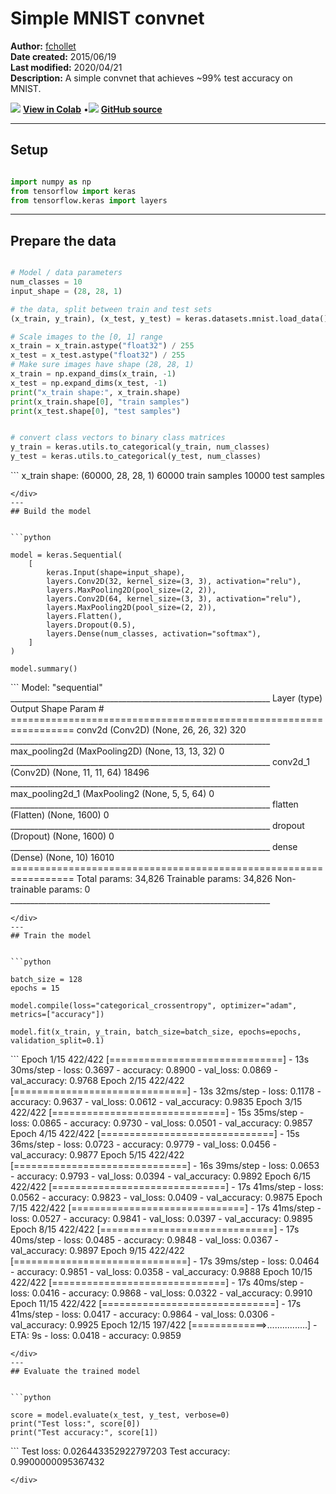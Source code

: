 # Simple MNIST convnet

**Author:** [fchollet](https://twitter.com/fchollet)<br>
**Date created:** 2015/06/19<br>
**Last modified:** 2020/04/21<br>
**Description:** A simple convnet that achieves ~99% test accuracy on MNIST.


<img class="k-inline-icon" src="https://colab.research.google.com/img/colab_favicon.ico"/> [**View in Colab**](https://colab.research.google.com/github/https://github.com/keras-team/keras-io/blob/master/examples/vision/mnist_convnet/ipynb/mnist_convnet.py)  <span class="k-dot">•</span><img class="k-inline-icon" src="https://github.com/favicon.ico"/> [**GitHub source**](https://github.com/https://github.com/keras-team/keras-io/blob/master/examples/vision/mnist_convnet/mnist_convnet.py)



---
## Setup


```python

import numpy as np
from tensorflow import keras
from tensorflow.keras import layers

```

---
## Prepare the data


```python

# Model / data parameters
num_classes = 10
input_shape = (28, 28, 1)

# the data, split between train and test sets
(x_train, y_train), (x_test, y_test) = keras.datasets.mnist.load_data()

# Scale images to the [0, 1] range
x_train = x_train.astype("float32") / 255
x_test = x_test.astype("float32") / 255
# Make sure images have shape (28, 28, 1)
x_train = np.expand_dims(x_train, -1)
x_test = np.expand_dims(x_test, -1)
print("x_train shape:", x_train.shape)
print(x_train.shape[0], "train samples")
print(x_test.shape[0], "test samples")


# convert class vectors to binary class matrices
y_train = keras.utils.to_categorical(y_train, num_classes)
y_test = keras.utils.to_categorical(y_test, num_classes)

```

<div class="k-default-codeblock">
```
x_train shape: (60000, 28, 28, 1)
60000 train samples
10000 test samples

```
</div>
---
## Build the model


```python

model = keras.Sequential(
    [
        keras.Input(shape=input_shape),
        layers.Conv2D(32, kernel_size=(3, 3), activation="relu"),
        layers.MaxPooling2D(pool_size=(2, 2)),
        layers.Conv2D(64, kernel_size=(3, 3), activation="relu"),
        layers.MaxPooling2D(pool_size=(2, 2)),
        layers.Flatten(),
        layers.Dropout(0.5),
        layers.Dense(num_classes, activation="softmax"),
    ]
)

model.summary()

```

<div class="k-default-codeblock">
```
Model: "sequential"
_________________________________________________________________
Layer (type)                 Output Shape              Param #   
=================================================================
conv2d (Conv2D)              (None, 26, 26, 32)        320       
_________________________________________________________________
max_pooling2d (MaxPooling2D) (None, 13, 13, 32)        0         
_________________________________________________________________
conv2d_1 (Conv2D)            (None, 11, 11, 64)        18496     
_________________________________________________________________
max_pooling2d_1 (MaxPooling2 (None, 5, 5, 64)          0         
_________________________________________________________________
flatten (Flatten)            (None, 1600)              0         
_________________________________________________________________
dropout (Dropout)            (None, 1600)              0         
_________________________________________________________________
dense (Dense)                (None, 10)                16010     
=================================================================
Total params: 34,826
Trainable params: 34,826
Non-trainable params: 0
_________________________________________________________________

```
</div>
---
## Train the model


```python

batch_size = 128
epochs = 15

model.compile(loss="categorical_crossentropy", optimizer="adam", metrics=["accuracy"])

model.fit(x_train, y_train, batch_size=batch_size, epochs=epochs, validation_split=0.1)

```

<div class="k-default-codeblock">
```
Epoch 1/15
422/422 [==============================] - 13s 30ms/step - loss: 0.3697 - accuracy: 0.8900 - val_loss: 0.0869 - val_accuracy: 0.9768
Epoch 2/15
422/422 [==============================] - 13s 32ms/step - loss: 0.1178 - accuracy: 0.9637 - val_loss: 0.0612 - val_accuracy: 0.9835
Epoch 3/15
422/422 [==============================] - 15s 35ms/step - loss: 0.0865 - accuracy: 0.9730 - val_loss: 0.0501 - val_accuracy: 0.9857
Epoch 4/15
422/422 [==============================] - 15s 36ms/step - loss: 0.0723 - accuracy: 0.9779 - val_loss: 0.0456 - val_accuracy: 0.9877
Epoch 5/15
422/422 [==============================] - 16s 39ms/step - loss: 0.0653 - accuracy: 0.9793 - val_loss: 0.0394 - val_accuracy: 0.9892
Epoch 6/15
422/422 [==============================] - 17s 41ms/step - loss: 0.0562 - accuracy: 0.9823 - val_loss: 0.0409 - val_accuracy: 0.9875
Epoch 7/15
422/422 [==============================] - 17s 41ms/step - loss: 0.0527 - accuracy: 0.9841 - val_loss: 0.0397 - val_accuracy: 0.9895
Epoch 8/15
422/422 [==============================] - 17s 40ms/step - loss: 0.0485 - accuracy: 0.9848 - val_loss: 0.0367 - val_accuracy: 0.9897
Epoch 9/15
422/422 [==============================] - 17s 39ms/step - loss: 0.0464 - accuracy: 0.9851 - val_loss: 0.0358 - val_accuracy: 0.9888
Epoch 10/15
422/422 [==============================] - 17s 40ms/step - loss: 0.0416 - accuracy: 0.9868 - val_loss: 0.0322 - val_accuracy: 0.9910
Epoch 11/15
422/422 [==============================] - 17s 41ms/step - loss: 0.0417 - accuracy: 0.9864 - val_loss: 0.0306 - val_accuracy: 0.9925
Epoch 12/15
197/422 [=============>................] - ETA: 9s - loss: 0.0418 - accuracy: 0.9859

```
</div>
---
## Evaluate the trained model


```python

score = model.evaluate(x_test, y_test, verbose=0)
print("Test loss:", score[0])
print("Test accuracy:", score[1])

```

<div class="k-default-codeblock">
```
Test loss: 0.026443352922797203
Test accuracy: 0.9900000095367432

```
</div>